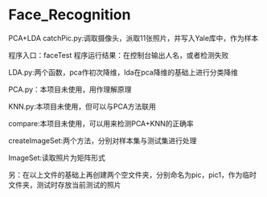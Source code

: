 # Face_Recognition
PCA+LDA
catchPic.py:调取摄像头，派取11张照片，并写入Yale库中，作为样本

程序入口：faceTest
程序运行结果：在控制台输出人名，或者检测失败

LDA.py:两个函数，pca作初次降维，lda在pca降维的基础上进行分类降维

PCA.py：本项目未使用，用作理解原理

KNN.py:本项目未使用，但可以与PCA方法联用

compare:本项目未使用，可以用来检测PCA+KNN的正确率

createImageSet:两个方法，分别对样本集与测试集进行处理

ImageSet:读取照片为矩阵形式

另：在以上文件的基础上再创建两个空文件夹，分别命名为pic，pic1，作为临时文件夹，测试时存放当前测试的照片
